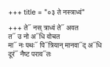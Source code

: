 +++
title = "०३ ते नस्त्राध्वं"

+++
ते᳓ नस् त्राध्वं ते᳓ अवत  
त᳓ उ नो अ᳓धि वोचत  
मा᳓ नः पथः᳓ पि᳓त्रियान् मानवा᳓द् अ᳓धि  
दूरं᳓ नैष्ट पराव᳓तः